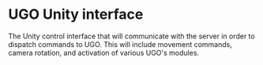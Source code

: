 # UGO Unity interface
The Unity control interface that will communicate with the server in order to dispatch commands to UGO. 
This will include movement commands, camera rotation, and activation of various UGO's modules.
